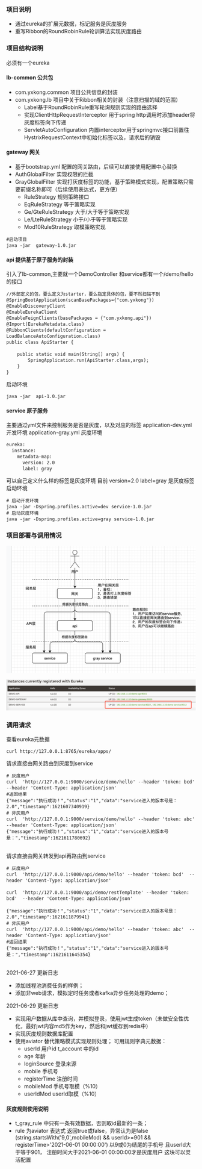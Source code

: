 ### 项目说明
- 通过eureka的扩展元数据，标记服务是灰度服务
- 重写Ribbon的RoundRobinRule轮训算法实现灰度路由

### 项目结构说明
必须有一个eureka
#### lb-common 公共包
- com.yxkong.common 项目公共信息的封装
- com.yxkong.lb 项目中关于Ribbon相关的封装（注意扫描的域的范围）
    - Label基于RoundRobinRule重写轮询规则实现的路由选择
    - 实现ClientHttpRequestInterceptor 用于spring http调用时添加header将灰度标签向下传递
    - ServletAutoConfiguration 内置interceptor用于springmvc接口前置往HystrixRequestContext中初始化标签以及，请求后的销毁
#### gateway 网关
- 基于bootstrap.yml 配置的网关路由，后续可以直接使用配置中心替换
- AuthGlobalFilter 实现权限的拦截
- GrayGlobalFilter 实现打灰度标签的功能，基于策略模式实现，配置策略只需要前缀名称即可（后续使用表达式，更方便）
    - RuleStrategy 规则策略接口
    - EqRuleStrategy 等于策略实现
    - Ge/GteRuleStrategy 大于/大于等于策略实现
    - Le/LteRuleStrategy 小于/小于等于策略实现
    - Mod10RuleStrategy 取模策略实现
```
#启动项目
java -jar  gateway-1.0.jar
```
#### api 提供基于原子服务的封装
引入了lb-common,主要就一个DemoController 
和service都有一个/demo/hello的接口
```
//外部定义的包，要么定义为starter，要么指定具体的包，要不然扫描不到
@SpringBootApplication(scanBasePackages={"com.yxkong"})
@EnableDiscoveryClient
@EnableEurekaClient
@EnableFeignClients(basePackages = {"com.yxkong.api"})
@Import(EurekaMetadata.class)
@RibbonClients(defaultConfiguration = LoadBalanceAutoConfiguration.class)
public class ApiStarter {

    public static void main(String[] args) {
        SpringApplication.run(ApiStarter.class,args);
    }
}
```
启动环境
```
java -jar  api-1.0.jar
```

#### service  原子服务
主要通过yml文件来控制服务是否是灰度，以及对应的标签
application-dev.yml 开发环境
application-gray.yml 灰度环境
```
eureka:
  instance:
    metadata-map:
      version: 2.0
      label: gray
```
可以自己定义什么样的标签是灰度环境
目前 version=2.0  label=gray 是灰度标签
启动环境
```
# 启动开发环境
java -jar -Dspring.profiles.active=dev service-1.0.jar
# 启动灰度环境
java -jar -Dspring.profiles.active=gray service-1.0.jar
```
### 项目部署与调用情况
![img.png](doc/img.png)

![img.png](doc/eureka.png)

### 调用请求
查看eureka元数据
```shell
curl http://127.0.0.1:8765/eureka/apps/
```
请求直接由网关路由到灰度到service
```shell
# 灰度用户
curl  'http://127.0.0.1:9000/service/demo/hello' --header 'token: bcd'  --header 'Content-Type: application/json'
#返回结果
{"message":"执行成功！","status":"1","data":"service进入的版本号是：2.0","timestamp":1621607340919}
# 非灰用户
curl  'http://127.0.0.1:9000/service/demo/hello' --header 'token: abc'  --header 'Content-Type: application/json'
{"message":"执行成功！","status":"1","data":"service进入的版本号是：","timestamp":1621611780692}


```
请求直接由网关转发到api再路由到service

```shell
# 灰度用户
curl  'http://127.0.0.1:9000/api/demo/hello' --header 'token: bcd'  --header 'Content-Type: application/json'

curl  'http://127.0.0.1:9000/api/demo/restTemplate' --header 'token: bcd'  --header 'Content-Type: application/json'

{"message":"执行成功！","status":"1","data":"service进入的版本号是：2.0","timestamp":1621611879941}
# 非灰用户
curl  'http://127.0.0.1:9000/api/demo/hello' --header 'token: abc'  --header 'Content-Type: application/json'
#返回结果
{"message":"执行成功！","status":"1","data":"service进入的版本号是：","timestamp":1621611645354}


```
2021-06-27 更新日志
- 添加线程池消费任务的样例；
- 添加非web请求，模拟定时任务或者kafka异步任务处理的demo；


2021-06-29 更新日志
- 实现用户数据从库中查询，并模拟登录，使用jwt生成token（未做安全性优化，最好jwt内容md5作为key，然后和jwt缓存到redis中）
- 实现灰度规则数据库配置
- 使用aviator 替代策略模式实现规则处理；
可用规则字典元数据：
  - userId 用户id  t_account 中的id
  - age  年龄
  - loginSource 登录来源
  - mobile 手机号
  - registerTime 注册时间 
  - mobileMod 手机号取模（%10）
  - userIdMod userId取模（%10）
  
#### 灰度规则使用说明
- t_gray_rule 中只有一条有效数据，否则取id最新的一条；
- rule 为aviator 表达式 返回true或false，异常认为是false
(string.startsWith('9,0',mobileMod) && userId>=901 && registerTime>'2021-06-01 00:00:00')
  以9或0为结尾的手机号 且userId大于等于901， 注册时间大于2021-06-01 00:00:00才是灰度用户
  这块可以灵活配置
  
  
